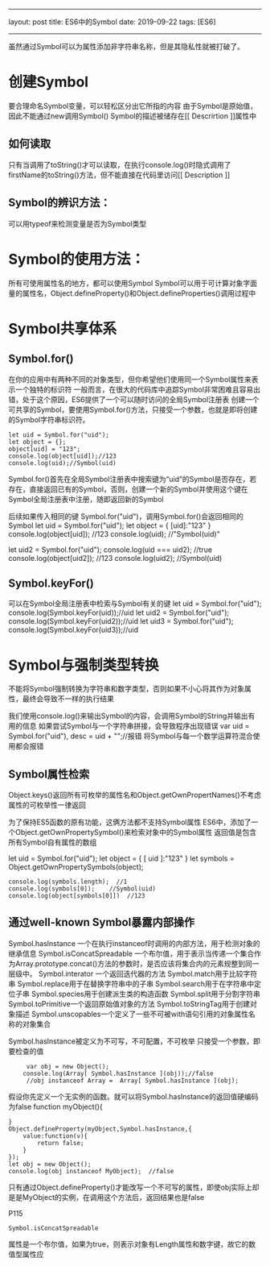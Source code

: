 --- 
layout: post
title: ES6中的Symbol
date: 2019-09-22
tags: [ES6]

----
虽然通过Symbol可以为属性添加非字符串名称，但是其隐私性就被打破了。

# 创建Symbol

要合理命名Symbol变量，可以轻松区分出它所指的内容
由于Symbol是原始值，因此不能通过new调用Symbol()
Symbol的描述被储存在[[ Descrirtion ]]属性中

## 如何读取

只有当调用了toString()才可以读取，在执行console.log()时隐式调用了firstName的toString()方法，但不能直接在代码里访问[[ Description ]]

## Symbol的辨识方法：

可以用typeof来检测变量是否为Symbol类型

# Symbol的使用方法：

所有可使用属性名的地方，都可以使用Symbol
Symbol可以用于可计算对象字面量的属性名，Object.defineProperty()和Object.defineProperties()调用过程中


# Symbol共享体系

## Symbol.for()
在你的应用中有两种不同的对象类型，但你希望他们使用同一个Symbol属性来表示一个独特的标识符
一般而言，在很大的代码库中追踪Symbol非常困难且容易出错，处于这个原因，ES6提供了一个可以随时访问的全局Symbol注册表
创建一个可共享的Symbol，要使用Symbol.for()方法，只接受一个参数，也就是即将创建的Symbol字符串标识符。

    let uid = Symbol.for("uid");
    let object = {};
    object[uid] = "123";
    console.log(object[uid]);//123
    console.log(uid);//Symbol(uid)

Symbol.for()首先在全局Symbol注册表中搜索键为“uid”的Symbol是否存在，若存在，直接返回已有的Symbol，否则，创建一个新的Symbol并使用这个键在Symbol全局注册表中注册，随即返回新的Symbol

后续如果传入相同的键 Symbol.for("uid")，调用Symbol.for()会返回相同的Symbol
let uid = Symbol.for("uid");
let object = {
    [uid]:"123"
}
console.log(object[uid]); //123
console.log(uid);  //"Symbol(uid)"

let uid2 = Symbol.for("uid");
console.log(uid === uid2); //true
console.log(object[uid2]);  //123
console.log(uid2);  //Symbol(uid)

## Symbol.keyFor()

可以在Symbol全局注册表中检索与Symbol有关的键
let uid = Symbol.for("uid");
console.log(Symbol.keyFor(uid));//uid
let uid2 = Symbol.for("uid");
console.log(Symbol.keyFor(uid2));//uid
let uid3 = Symbol.for("uid");
console.log(Symbol.keyFor(uid3));//uid


# Symbol与强制类型转换

不能将Symbol强制转换为字符串和数字类型，否则如果不小心将其作为对象属性，最终会导致不一样的执行结果

我们使用console.log()来输出Symbol的内容，会调用Symbol的String并输出有用的信息
如果尝试Symbol与一个字符串拼接，会导致程序出现错误
var uid = Symbol.for("uid"),
    desc = uid + "";//报错
将Symbol与每一个数学运算符混合使用都会报错

## Symbol属性检索

Object.keys()返回所有可枚举的属性名和Object.getOwnPropertNames()不考虑属性的可枚举性一律返回

为了保持ES5函数的原有功能，这俩方法都不支持Symbol属性
ES6中，添加了一个Object.getOwnPropertySymbol()来检索对象中的Symbol属性
返回值是包含所有Symbol自有属性的数组

   let uid = Symbol.for("uid");
    let object = {
        [ uid ]:"123"
    }
    let symbols = Object.getOwnPropertySymbols(object);

    console.log(symbols.length);  //1
    console.log(symbols[0]);    //Symbol(uid)
    console.log(object[symbols[0]])  //123

## 通过well-known Symbol暴露内部操作

Symbol.hasInstance 一个在执行instanceof时调用的内部方法，用于检测对象的继承信息
Symbol.isConcatSpreadable 一个布尔值，用于表示当传递一个集合作为Array.prototype.concat()方法的参数时，是否应该将集合内的元素规整到同一层级中。
Symbol.interator 一个返回迭代器的方法
Symbol.match用于比较字符串
Symbol.replace用于在替换字符串中的子串
Symbol.search用于在字符串中定位子串
Symbol.species用于创建派生类的构造函数
Symbol.split用于分割字符串
Symbol.toPrimitive一个返回原始值对象的方法
Symbol.toStringTag用于创建对象描述
Symbol.unscopables一个定义了一些不可被with语句引用的对象属性名称的对象集合

Symbol.hasInstance被定义为不可写，不可配置，不可枚举
只接受一个参数，即要检查的值

         var obj = new Object();
        console.log(Array[ Symbol.hasInstance ](obj));//false
         //obj instanceof Array =  Array[ Symbol.hasInstance ](obj);

假设你先定义一个无实例的函数。就可以将Symbol.hasInstance的返回值硬编码为false
    function myObject(){

    }
    Object.defineProperty(myObject,Symbol.hasInstance,{
        value:function(v){
            return false;
        }
    });
    let obj = new Object();
    console.log(obj instanceof MyObject);  //false

只有通过Object.defineProperty()才能改写一个不可写的属性，即使obj实际上却是是MyObject的实例，在调用这个方法后，返回结果也是false

P115

    Symbol.isConcatSpreadable

属性是一个布尔值，如果为true，则表示对象有Length属性和数字键，故它的数值型属性应
